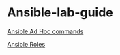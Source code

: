 # Ansible-lab-guide

[Ansible Ad Hoc commands](https://ansible-tips-and-tricks.readthedocs.io/en/latest/ansible/commands/)

[Ansible Roles](https://galaxy.ansible.com/ui/standalone/roles/)
